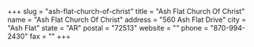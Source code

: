 +++
slug = "ash-flat-church-of-christ"
title = "Ash Flat Church Of Christ"
name = "Ash Flat Church Of Christ"
address = "560 Ash Flat Drive"
city = "Ash Flat"
state = "AR"
postal = "72513"
website = ""
phone = "870-994-2430"
fax = ""
+++
